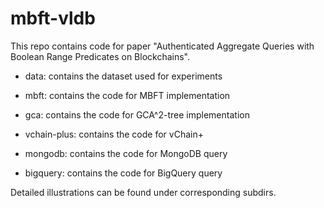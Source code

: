 # mbft-vldb

This repo contains code for paper "Authenticated Aggregate Queries with Boolean Range Predicates on Blockchains".

- data: contains the dataset used for experiments

- mbft: contains the code for MBFT implementation

- gca: contains the code for GCA^2-tree implementation

- vchain-plus: contains the code for vChain+

- mongodb: contains the code for MongoDB query

- bigquery: contains the code for BigQuery query

Detailed illustrations can be found under corresponding subdirs.